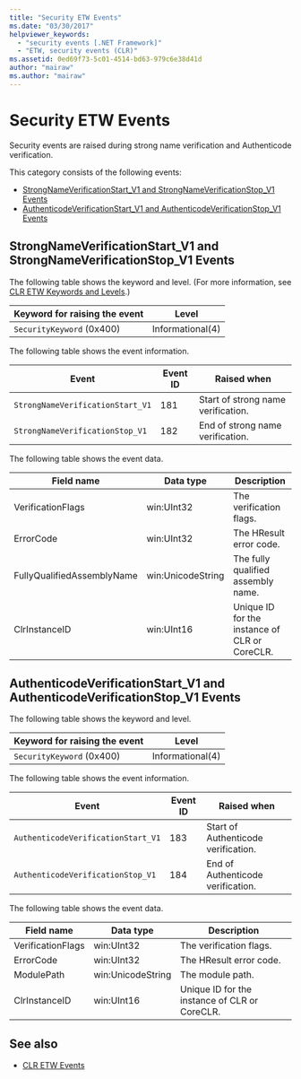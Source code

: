 ```yaml
---
title: "Security ETW Events"
ms.date: "03/30/2017"
helpviewer_keywords: 
  - "security events [.NET Framework]"
  - "ETW, security events (CLR)"
ms.assetid: 0ed69f73-5c01-4514-bd63-979c6e38d41d
author: "mairaw"
ms.author: "mairaw"
---
```

# Security ETW Events

Security events are raised during strong name verification and Authenticode verification.  
  
This category consists of the following events:

- [StrongNameVerificationStart_V1 and StrongNameVerificationStop_V1 Events](#strongnameverificationstart_v1_and_strongnameverificationstop_v1_events)  
- [AuthenticodeVerificationStart_V1 and AuthenticodeVerificationStop_V1 Events](#authenticodeverificationstart_v1_and_authenticodeverificationstop_v1_events)

<a name="strongnameverificationstart_v1_and_strongnameverificationstop_v1_events"></a>   
## StrongNameVerificationStart_V1 and StrongNameVerificationStop_V1 Events  
 The following table shows the keyword and level. (For more information, see [CLR ETW Keywords and Levels](clr-etw-keywords-and-levels.md).)  
  
|Keyword for raising the event|Level|  
|-----------------------------------|-----------|  
|`SecurityKeyword` (0x400)|Informational(4)|  
  
 The following table shows the event information.  
  
|Event|Event ID|Raised when|  
|-----------|--------------|-----------------|  
|`StrongNameVerificationStart_V1`|181|Start of strong name verification.|  
|`StrongNameVerificationStop_V1`|182|End of strong name verification.|  
  
 The following table shows the event data.  
  
|Field name|Data type|Description|  
|----------------|---------------|-----------------|  
|VerificationFlags|win:UInt32|The verification flags.|  
|ErrorCode|win:UInt32|The HResult error code.|  
|FullyQualifiedAssemblyName|win:UnicodeString|The fully qualified assembly name.|  
|ClrInstanceID|win:UInt16|Unique ID for the instance of CLR or CoreCLR.|  
  
<a name="authenticodeverificationstart_v1_and_authenticodeverificationstop_v1_events"></a>   
## AuthenticodeVerificationStart_V1 and AuthenticodeVerificationStop_V1 Events  
 The following table shows the keyword and level.  
  
|Keyword for raising the event|Level|  
|-----------------------------------|-----------|  
|`SecurityKeyword` (0x400)|Informational(4)|  
  
 The following table shows the event information.  
  
|Event|Event ID|Raised when|  
|-----------|--------------|-----------------|  
|`AuthenticodeVerificationStart_V1`|183|Start of Authenticode verification.|  
|`AuthenticodeVerificationStop_V1`|184|End of Authenticode verification.|  
  
 The following table shows the event data.  
  
|Field name|Data type|Description|  
|----------------|---------------|-----------------|  
|VerificationFlags|win:UInt32|The verification flags.|  
|ErrorCode|win:UInt32|The HResult error code.|  
|ModulePath|win:UnicodeString|The module path.|  
|ClrInstanceID|win:UInt16|Unique ID for the instance of CLR or CoreCLR.|  
  
## See also

- [CLR ETW Events](clr-etw-events.md)
